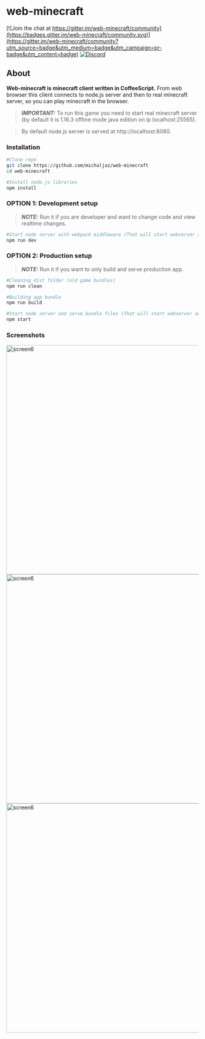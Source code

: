 # web-minecraft

[![Join the chat at https://gitter.im/web-minecraft/community](https://badges.gitter.im/web-minecraft/community.svg)](https://gitter.im/web-minecraft/community?utm_source=badge&utm_medium=badge&utm_campaign=pr-badge&utm_content=badge)
[![Discord](https://img.shields.io/badge/chat-on%20discord-brightgreen.svg)](https://discord.gg/h6DQzDx2G7)


## About

**Web-minecraft is minecraft client written in CoffeeScript.** From web browser this client connects to node.js server and then to real minecraft server, so you can play minecraft in the browser.

> **_IMPORTANT:_** To run this game you need to start real minecraft server (by default it is 1.16.3 offline mode java edition on ip localhost:25565). 

> By default node.js server is served at http://localhost:8080.

### Installation
```bash
#Clone repo
git clone https://github.com/michaljaz/web-minecraft
cd web-minecraft

#Install node.js libraries
npm install

```

### OPTION 1: Development setup 
> **_NOTE:_** Run it if you are developer and want to change code and view realtime changes.
```bash
#Start node server with webpack middleware (That will start webserver at http://localhost:8080)
npm run dev

```

### OPTION 2: Production setup
> **_NOTE:_** Run it if you want to only build and serve production app.
```bash
#Cleaning dist folder (old game bundles)
npm run clean

#Building app bundle
npm run build

#Start node server and serve bundle files (That will start webserver ad http://localhost:8080)
npm start

```

### Screenshots
[<img src="https://i.ibb.co/BLyct2H/Screenshot-from-2021-01-27-21-20-23.png" alt="screen6" width="600">](https://i.ibb.co/BLyct2H/Screenshot-from-2021-01-27-21-20-23.png)
[<img src="https://i.ibb.co/jzZVrT2/Screenshot-from-2021-01-27-21-13-37.png" alt="screen6" width="600">](https://i.ibb.co/jzZVrT2/Screenshot-from-2021-01-27-21-13-37.png)
[<img src="https://i.ibb.co/tKmnJ8D/Screenshot-from-2021-01-27-21-16-12.png" alt="screen6" width="600">](https://i.ibb.co/tKmnJ8D/Screenshot-from-2021-01-27-21-16-12.png)
